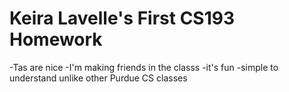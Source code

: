 # Keira Lavelle's First CS193 Homework 
-Tas are nice 
-I'm making friends in the classs 
-it's fun
-simple to understand unlike other Purdue CS classes 

